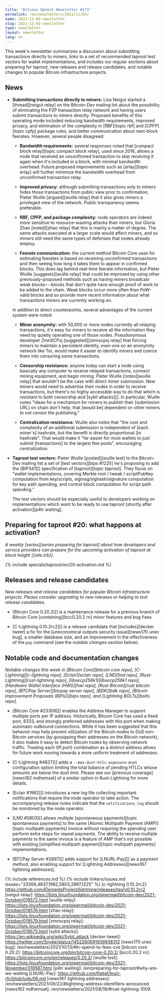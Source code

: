 ```yaml
---
title: 'Bitcoin Optech Newsletter #173'
permalink: /en/newsletters/2021/11/03/
name: 2021-11-03-newsletter
slug: 2021-11-03-newsletter
type: newsletter
layout: newsletter
lang: en
---
```

This week's newsletter summarizes a discussion about submitting
transactions directly to miners, links to a set of recommended taproot test
vectors for wallet implementations, and includes our regular sections about
preparing for taproot, new releases and release candidates, and notable changes
to popular Bitcoin infrastructure projects.

## News

- **Submitting transactions directly to miners:** Lisa Neigut started a
  [thread][neigut relay] on the Bitcoin-Dev mailing list about the
  possibility of eliminating the P2P transaction relay network and
  having users submit transactions to miners directly.  Proposed
  benefits of this operating mode included reducing bandwidth
  requirements, improved privacy, and elimination of the complexity in
  [RBF][topic rbf] and [CPFP][topic cpfp] package rules, and better
  communication about next-block feerates.  However, several people
  disagreed:

  - **Bandwidth requirements:** several responses noted that
    [compact block relay][topic compact block relay], used since 2016,
    allows a node that received an unconfirmed transaction to skip
    receiving it again when it's included in a block, with minimal
    bandwidth overhead.  Future proposed improvements such as
    [erlay][topic erlay] will further minimize the bandwidth overhead
    from unconfirmed transaction relay.

  - **Improved privacy:** although submitting transactions only to
    miners hides those transactions from public view prior to
    confirmation, Pieter Wuille [argued][wuille relay] that it also
    gives miners a privileged view of the network.  Public transparency
    seems preferable.

  - **RBF, CPFP, and package complexity:** node operators are indeed
    more sensitive to resource-wasting attacks than miners, but Gloria
    Zhao [noted][zhao relay] that this is mainly a matter of degree.
    The same attacks executed at a larger scale would affect miners, and
    so miners still need the same types of defenses that nodes already
    employ.

  - **Feerate communication:** the current method Bitcoin Core uses for
    estimating feerates is based on receiving unconfirmed transactions and
    then seeing how long it takes them to appear in confirmed blocks.  This
    does lag behind real-time feerate information, but Pieter Wuille
    [suggests][wuille relay] that could be improved by using other
    previously-proposed methods such as having miners broadcast weak
    blocks---blocks that don't quite have enough proof of work to be
    added to the chain.  Weak blocks occur more often than PoW-valid
    blocks and so provide more recent information about what
    transactions miners are currently working on.

  In addition to direct counterpoints, several advantages of the current
  system were noted:

    - **Miner anonymity:** with 50,000 or more nodes currently all
      relaying transactions, it's easy for miners to receive all the
      information they need by quietly operating one of those nodes.
      Pseudonymous developer ZmnSCPxj [suggested][zmnscpxj relay] that
      forcing miners to maintain a persistent identity, even one on an
      anonymity network like Tor, would make it easier to
      identify miners and coerce them into censoring some transactions.

    - **Censorship resistance:** anyone today can start a node using
      basically any computer to receive relayed transactions, connect
      mining equipment, and begin mining.  Pieter Wuille [notes][wuille
      relay] that wouldn't be the case with direct miner submission.
      New miners would need to advertise their nodes in order to receive
      transactions, but there's no highly accessible way to do that
      which is resistant to both censorship and [sybil attacks][].  In
      particular, Wuille notes "ideas for a mechanism for miners to
      publish their [submission URL] on chain don't help; that [would
      be] dependent on other miners to not censor the publishing."

    - **Centralization resistance:** Wuille also notes that "the cost and
      complexity of an additional submission is independent of [each
      miner's] hashrate, but the benefit is directly proportional [to
      hashrate".  That would make it "far easier for most wallets to
      just submit [transactions] to the largest few pools", encouraging
      centralization.

- **Taproot test vectors:** Pieter Wuille [posted][wuille test] to the
  Bitcoin-Dev mailing list a set of [test vectors][bips #1225] he's
  proposing to add the [BIP341][] specification of [taproot][topic
  taproot].  They focus on "wallet implementations, covering Merkle root
  / tweak / scriptPubKey computation from key/scripts,
  sigmsg/sighash/signature computation for key path spending, and
  control block computation for script path spending."

    The test vectors should be especially useful to developers working
    on implementations which want to be ready to use taproot [shortly
    after activation][p4tr waiting].

## Preparing for taproot #20: what happens at activation?

*A weekly [series][series preparing for taproot] about how developers
and service providers can prepare for the upcoming activation of taproot
at block height {{site.trb}}.*

{% include specials/taproot/en/20-activation.md %}

## Releases and release candidates

*New releases and release candidates for popular Bitcoin infrastructure
projects.  Please consider upgrading to new releases or helping to test
release candidates.*

- [Bitcoin Core 0.20.2][] is a maintenance release for a previous branch
  of Bitcoin Core [containing][bcc0.20.2 rn] minor features and
  bug fixes.

- [C-Lightning 0.10.2rc2][] is a release candidate that [includes][decker
  tweet] a fix for the [uneconomical outputs security issue][news170
  unec bug], a smaller database size, and an improvement in the
  effectiveness of the `pay` command (see the *notable changes* section
  below).

## Notable code and documentation changes

*Notable changes this week in [Bitcoin Core][bitcoin core repo],
[C-Lightning][c-lightning repo], [Eclair][eclair repo], [LND][lnd repo],
[Rust-Lightning][rust-lightning repo], [libsecp256k1][libsecp256k1
repo], [Hardware Wallet Interface (HWI)][hwi repo],
[Rust Bitcoin][rust bitcoin repo], [BTCPay Server][btcpay server repo],
[BDK][bdk repo], [Bitcoin Improvement Proposals (BIPs)][bips repo], and
[Lightning BOLTs][bolts repo].*

- [Bitcoin Core #23306][] enables the Address Manager to support multiple ports per IP address.
  Historically, Bitcoin Core has used a fixed port, 8333, and strongly preferred addresses with this
  port when making automatic outbound connections. While it has been suggested that this behavior
  may help prevent utilization of the Bitcoin nodes to DoS non-Bitcoin services (by gossipping their
  addresses on the Bitcoin network), it also makes it easy to detect Bitcoin nodes by observing
  network traffic. Treating each (IP,port) combination as a distinct address allows for future work
  moving towards a more uniform treatment of addresses.

- [C-Lightning #4837][] adds a `--max-dust-htlc-exposure-msat` configuration
  option limiting the total balance of pending HTLCs whose amounts are below the
  dust limit. Please see our [previous coverage][news162 mdhemsat] of a similar
  option in Rust-Lightning for more details.

- [Eclair #1982][] introduces a new log file collecting important notifications
  that require the node operator to take action. The accompanying release notes
  indicate that the `notifications.log` should be monitored by the node
  operator.

- [LND #5803][] allows multiple [spontaneous payments][topic spontaneous
  payments] to the same [Atomic Multipath Payment (AMP)][topic multipath
  payments] invoice without requiring the spending user perform extra
  steps for repeat payments.  The ability to receive multiple payments
  to the same invoice is a feature of AMP that's not possible with
  existing [simplified multipath payment][topic multipath payments]
  implementations.

- [BTCPay Server #2897][] adds support for [LNURL-Pay][] as a payment
  method, also enabling support for [Lightning Addresses][news167 lightning addresses].

{% include references.md %}
{% include linkers/issues.md issues="23306,4837,1982,5803,2897,1225" %}
[c-lightning 0.10.2rc2]: https://github.com/ElementsProject/lightning/releases/tag/v0.10.2rc2
[neigut relay]: https://lists.linuxfoundation.org/pipermail/bitcoin-dev/2021-October/019572.html
[wuille relay]: https://lists.linuxfoundation.org/pipermail/bitcoin-dev/2021-October/019578.html
[zhao relay]: https://lists.linuxfoundation.org/pipermail/bitcoin-dev/2021-October/019579.html
[zmnscpxj relay]: https://lists.linuxfoundation.org/pipermail/bitcoin-dev/2021-October/019573.html
[sybil attacks]: https://en.wikipedia.org/wiki/Sybil_attack
[decker tweet]: https://twitter.com/Snyke/status/1452260691939938312
[news170 unec bug]: /en/newsletters/2021/10/13/#ln-spend-to-fees-cve
[bitcoin core 0.20.2]: https://bitcoincore.org/bin/bitcoin-core-0.20.2/
[bcc0.20.2 rn]: https://bitcoincore.org/en/releases/0.20.2/
[wuille test]: https://lists.linuxfoundation.org/pipermail/bitcoin-dev/2021-November/019587.html
[p4tr waiting]: /en/preparing-for-taproot/#why-are-we-waiting
[LNURL-Pay]: https://github.com/fiatjaf/lnurl-rfc/blob/luds/06.md
[news167 lightning addresses]: /en/newsletters/2021/09/22/#lightning-address-identifiers-announced
[news162 mdhemsat]: /en/newsletters/2021/08/18/#rust-lightning-1009
